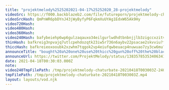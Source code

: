 ```yaml
---
title: "projektmelody%2525202021-04-17%25252020_28-projektmelody"
videoSrc: https://f000.backblazeb2.com/file/futureporn/projektmelody-chaturbate-2021-04-18.mp4
videoSrcHash: QmPnWR6pbDYnJ43jWyByfyP6FqkmXuUYAg1EdxW65Ak9Hy
video720Hash: 
video480Hash: 
video360Hash: 
video240Hash: bafybeiehp6wp6gulzaqauxo34eilgurlwdhdtbnbnjjlb3zigccxzitv7m?filename=projektmelody-chaturbate-20210418T003003Z-240p.mp4
thinHash: bafkreig3npvajq7utlcpehdozqtk23iw5r736n6aybv22psacae2skvviu?filename=20210418T003003Z_thin.jpg
thiccHash: bafkreieoxooubk2xzwhm7tqgok2vp4eiufqwbeuacp4nuwuao7zy3cw6mu?filename=20210418T003003Z_thicc.jpg
announceTitle: "bought%20a%20one%20use%20thicc%20gun%20off%20the%20black%20market%20and%20I%20missed"
announceUrl: https://twitter.com/ProjektMelody/status/1383578535340634120
date: 2021-04-18T00:30:03.000Z
note: 
video240TmpFilePath: /tmp/projektmelody-chaturbate-20210418T003003Z-240p.mp4
tmpFilePath: /tmp/projektmelody-chaturbate-20210418T003003Z.mp4
layout: layouts/vod.njk
---
```

